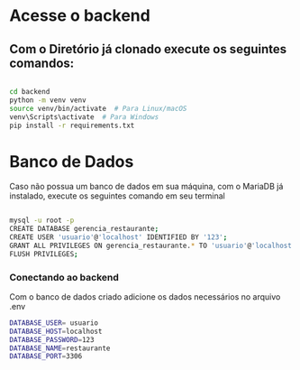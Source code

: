 # Acesse o backend

## Com o Diretório já clonado execute os seguintes comandos: 

```bash

cd backend
python -m venv venv
source venv/bin/activate  # Para Linux/macOS
venv\Scripts\activate  # Para Windows
pip install -r requirements.txt

```

# Banco de Dados
Caso não possua um banco de dados em sua máquina, com o MariaDB já instalado, execute os seguintes comando em seu terminal

```bash

mysql -u root -p
CREATE DATABASE gerencia_restaurante;
CREATE USER 'usuario'@'localhost' IDENTIFIED BY '123';
GRANT ALL PRIVILEGES ON gerencia_restaurante.* TO 'usuario'@'localhost';
FLUSH PRIVILEGES;

```

### Conectando ao backend

Com o banco de dados criado adicione os dados necessários no arquivo .env
```bash
DATABASE_USER= usuario
DATABASE_HOST=localhost
DATABASE_PASSWORD=123
DATABASE_NAME=restaurante
DATABASE_PORT=3306

```



